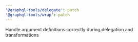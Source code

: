```yaml
---
'@graphql-tools/delegate': patch
'@graphql-tools/wrap': patch
---
```


Handle argument definitions correctly during delegation and transformations
